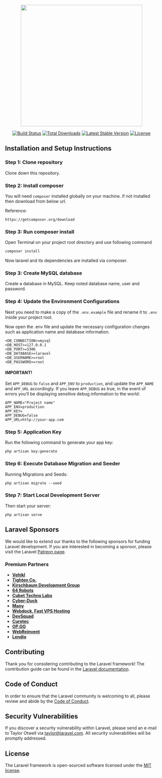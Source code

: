<p align="center"><a href="https://laravel.com" target="_blank"><img src="https://raw.githubusercontent.com/laravel/art/master/logo-lockup/5%20SVG/2%20CMYK/1%20Full%20Color/laravel-logolockup-cmyk-red.svg" width="400"></a></p>

<p align="center">
<a href="https://travis-ci.org/laravel/framework"><img src="https://travis-ci.org/laravel/framework.svg" alt="Build Status"></a>
<a href="https://packagist.org/packages/laravel/framework"><img src="https://img.shields.io/packagist/dt/laravel/framework" alt="Total Downloads"></a>
<a href="https://packagist.org/packages/laravel/framework"><img src="https://img.shields.io/packagist/v/laravel/framework" alt="Latest Stable Version"></a>
<a href="https://packagist.org/packages/laravel/framework"><img src="https://img.shields.io/packagist/l/laravel/framework" alt="License"></a>
</p>

## Installation and Setup Instructions

### Step 1: Clone repository

Clone down this repository. 

### Step 2: Install composer

You will need `composer` installed globally on your machine. if not installed then download from below url.

Reference:
```
https://getcomposer.org/download
```

### Step 3: Run composer install

Open Terminal on your project root directory and use following command

```bash
composer install
```

Now laravel and its dependencies are installed via composer.

### Step 3: Create MySQL database

Create a database in MySQL. Keep noted database name, user and password.

### Step 4: Update the Environment Configurations

Next you need to make a copy of the `.env.example` file and rename it to `.env` inside your project root.

Now open the .env file and update the necessary configuration changes such as application name and database information.

```dosini
<DB_CONNECTION>=mysql
<DB_HOST>=127.0.0.1
<DB_PORT>=3306
<DB_DATABASE>=laravel
<DB_USERNAME>=root
<DB_PASSWORD>=root
```

#### IMPORTANT!

Set `APP_DEBUG` to `false` and `APP_ENV` to `production`, and update the `APP_NAME` and `APP_URL` accordingly. If you leave `APP_DEBUG` as true, in the event of errors you’ll be displaying sensitive debug information to the world:

```dosini
APP_NAME="Project name"
APP_ENV=production
APP_KEY=
APP_DEBUG=false
APP_URL=http://your-app.com
```

### Step 5: Application Key

Run the following command to generate your app key:

```
php artisan key:generate
```

### Step 6: Execute Database Migration and Seeder

Running Migrations and Seeds:

```
php artisan migrate --seed
```

### Step 7: Start Local Development Server

Then start your server:

```
php artisan serve
```


## Laravel Sponsors

We would like to extend our thanks to the following sponsors for funding Laravel development. If you are interested in becoming a sponsor, please visit the Laravel [Patreon page](https://patreon.com/taylorotwell).

### Premium Partners

- **[Vehikl](https://vehikl.com/)**
- **[Tighten Co.](https://tighten.co)**
- **[Kirschbaum Development Group](https://kirschbaumdevelopment.com)**
- **[64 Robots](https://64robots.com)**
- **[Cubet Techno Labs](https://cubettech.com)**
- **[Cyber-Duck](https://cyber-duck.co.uk)**
- **[Many](https://www.many.co.uk)**
- **[Webdock, Fast VPS Hosting](https://www.webdock.io/en)**
- **[DevSquad](https://devsquad.com)**
- **[Curotec](https://www.curotec.com/services/technologies/laravel/)**
- **[OP.GG](https://op.gg)**
- **[WebReinvent](https://webreinvent.com/?utm_source=laravel&utm_medium=github&utm_campaign=patreon-sponsors)**
- **[Lendio](https://lendio.com)**

## Contributing

Thank you for considering contributing to the Laravel framework! The contribution guide can be found in the [Laravel documentation](https://laravel.com/docs/contributions).

## Code of Conduct

In order to ensure that the Laravel community is welcoming to all, please review and abide by the [Code of Conduct](https://laravel.com/docs/contributions#code-of-conduct).

## Security Vulnerabilities

If you discover a security vulnerability within Laravel, please send an e-mail to Taylor Otwell via [taylor@laravel.com](mailto:taylor@laravel.com). All security vulnerabilities will be promptly addressed.

## License

The Laravel framework is open-sourced software licensed under the [MIT license](https://opensource.org/licenses/MIT).
